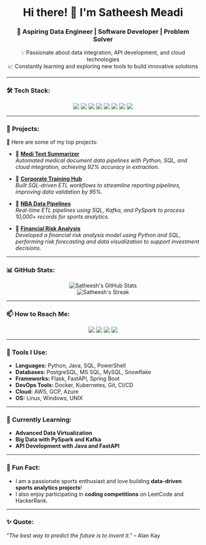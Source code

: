 <h1 align="center">Hi there! 👋 I'm Satheesh Meadi</h1>
<h3 align="center">🚀 Aspiring Data Engineer | Software Developer | Problem Solver</h3>

<p align="center">
💡 Passionate about data integration, API development, and cloud technologies <br>
📈 Constantly learning and exploring new tools to build innovative solutions 
</p>

---

### 🛠️ Tech Stack:
<p align="center">
  <img src="https://img.shields.io/badge/Code-Java-orange?style=flat&logo=java" />
  <img src="https://img.shields.io/badge/Code-Python-blue?style=flat&logo=python" />
  <img src="https://img.shields.io/badge/Database-PostgreSQL-316192?style=flat&logo=postgresql" />
  <img src="https://img.shields.io/badge/SQL-MS_SQL_Server-blue?style=flat&logo=microsoftsqlserver" />
  <img src="https://img.shields.io/badge/API-REST-green?style=flat&logo=fastapi" />
  <img src="https://img.shields.io/badge/Cloud-AWS-yellow?style=flat&logo=amazonaws" />
  <img src="https://img.shields.io/badge/Tools-Docker-blue?style=flat&logo=docker" />
  <img src="https://img.shields.io/badge/OS-Linux-important?style=flat&logo=linux" />
</p>

---

### 🚀 Projects:
📂 Here are some of my top projects:
  
- 🔗 **[Medi Text Summarizer](https://github.com/SATHEESH-MEADI/Medical-Text-Analysis-System.git)**  
  *Automated medical document data pipelines with Python, SQL, and cloud integration, achieving 92% accuracy in extraction.*

- 🔗 **[Corporate Training Hub](https://github.com/SATHEESH-MEADI/Corporate-Training-Knowledge-Hub.git)**  
  *Built SQL-driven ETL workflows to streamline reporting pipelines, improving data validation by 95%.*

- 🔗 **[NBA Data Pipelines](https://github.com/SATHEESH-MEADI/NBA-Game-Forecast.git)**  
  *Real-time ETL pipelines using SQL, Kafka, and PySpark to process 10,000+ records for sports analytics.*
- 🔗 **[Financial Risk Analysis](https://github.com/SATHEESH-MEADI/Real_Time_Financial_Risk_Dashboard.git)**  
  *Developed a financial risk analysis model using Python and SQL, performing risk forecasting and data visualization to support investment decisions.*

---

### 📊 GitHub Stats:
<p align="center">
  <img src="https://github-readme-stats.vercel.app/api?username=SATHEESH-MEADI&show_icons=true&theme=radical" alt="Satheesh's GitHub Stats" />
  <br>
  <img src="https://github-readme-streak-stats.herokuapp.com/?user=SATHEESH-MEADI&theme=radical" alt="Satheesh's Streak" />
</p>

---

### 📫 How to Reach Me:
<p align="center">
  <a href="https://www.linkedin.com/in/satheesh-meadi/"><img src="https://img.shields.io/badge/LinkedIn-blue?style=flat&logo=linkedin" /></a>
  <a href="mailto:smeadi1@umbc.edu"><img src="https://img.shields.io/badge/Email-red?style=flat&logo=gmail" /></a>
  <a href="https://leetcode.com/Satheesh_Meadi/"><img src="https://img.shields.io/badge/LeetCode-FFA116?style=flat&logo=leetcode" /></a>
  <a href="https://github.com/SATHEESH-MEADI"><img src="https://img.shields.io/badge/GitHub-grey?style=flat&logo=github" /></a>
</p>

---

### 🧰 Tools I Use:
- **Languages:** Python, Java, SQL, PowerShell  
- **Databases:** PostgreSQL, MS SQL, MySQL, Snowflake  
- **Frameworks:** Flask, FastAPI, Spring Boot  
- **DevOps Tools:** Docker, Kubernetes, Git, CI/CD  
- **Cloud:** AWS, GCP, Azure  
- **OS:** Linux, Windows, UNIX  

---

### 🌱 Currently Learning:
- **Advanced Data Virtualization**  
- **Big Data with PySpark and Kafka**  
- **API Development with Java and FastAPI**  

---

### 🌟 Fun Fact:
- I am a passionate sports enthusiast and love building **data-driven sports analytics projects**!  
- I also enjoy participating in **coding competitions** on LeetCode and HackerRank.

---

### ✨ Quote:
_"The best way to predict the future is to invent it."_ – Alan Kay
